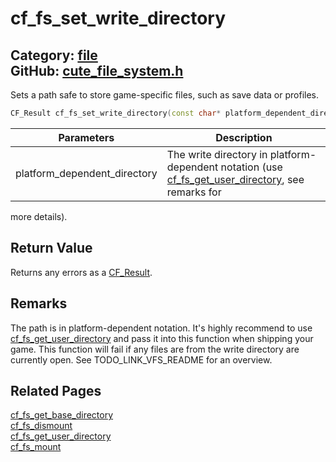 # cf_fs_set_write_directory

Category: [file](https://github.com/RandyGaul/cute_framework/blob/master/docs/api_reference?id=file)  
GitHub: [cute_file_system.h](https://github.com/RandyGaul/cute_framework/blob/master/include/cute_file_system.h)  
---

Sets a path safe to store game-specific files, such as save data or profiles.

```cpp
CF_Result cf_fs_set_write_directory(const char* platform_dependent_directory);
```

Parameters | Description
--- | ---
platform_dependent_directory | The write directory in platform-dependent notation (use [cf_fs_get_user_directory](https://github.com/RandyGaul/cute_framework/blob/master/docs/file/cf_fs_get_user_directory.md), see remarks for
  more details).

## Return Value

Returns any errors as a [CF_Result](https://github.com/RandyGaul/cute_framework/blob/master/docs/utility/cf_result.md).

## Remarks

The path is in platform-dependent notation. It's highly recommend to use [cf_fs_get_user_directory](https://github.com/RandyGaul/cute_framework/blob/master/docs/file/cf_fs_get_user_directory.md) and pass it into this function
when shipping your game. This function will fail if any files are from the write directory are currently open.
See TODO_LINK_VFS_README for an overview.

## Related Pages

[cf_fs_get_base_directory](https://github.com/RandyGaul/cute_framework/blob/master/docs/file/cf_fs_get_base_directory.md)  
[cf_fs_dismount](https://github.com/RandyGaul/cute_framework/blob/master/docs/file/cf_fs_dismount.md)  
[cf_fs_get_user_directory](https://github.com/RandyGaul/cute_framework/blob/master/docs/file/cf_fs_get_user_directory.md)  
[cf_fs_mount](https://github.com/RandyGaul/cute_framework/blob/master/docs/file/cf_fs_mount.md)  
